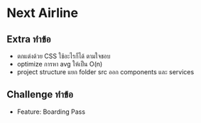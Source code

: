 # Next Airline

## Extra ทำข้อ

- ตกแต่งด้วย CSS ใช้อะไรก็ได้ ตามใจชอบ
- optimize การหา avg ให้เป็น O(n)
- project structure แยก folder src ออก components และ services

## Challenge ทำข้อ

- Feature: Boarding Pass




